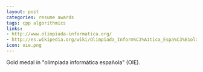 ```yaml
---
layout: post
categories: resume awards
tags: cpp algorithmics 
links:
- http://www.olimpiada-informatica.org/
- http://es.wikipedia.org/wiki/Olimpiada_Inform%C3%A1tica_Espa%C3%B1ola#Resultados_OIE_2006
icon: oie.png
---
```


Gold medal in "olimpiada informática española" (OIE).
